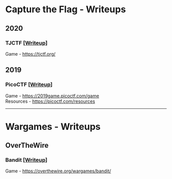 # Capture the Flag - Writeups

## 2020

### TJCTF [[Writeup](https://github.com/sabinach/ctf/tree/master/2020_tjctf)]
Game - https://tjctf.org/


## 2019

### PicoCTF [[Writeup](https://github.com/sabinach/ctf/tree/master/2019_picoctf)]
Game - https://2019game.picoctf.com/game             
Resources - https://picoctf.com/resources

---

# Wargames - Writeups

## OverTheWire

### Bandit [[Writeup](https://github.com/sabinach/ctf/tree/master/overthewire/bandit.md)]
Game - https://overthewire.org/wargames/bandit/      
